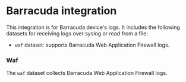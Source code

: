 # Barracuda integration

This integration is for Barracuda device's logs. It includes the following
datasets for receiving logs over syslog or read from a file:
- `waf` dataset: supports Barracuda Web Application Firewall logs.

### Waf

The `waf` dataset collects Barracuda Web Application Firewall logs.
